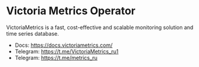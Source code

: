 # Victoria Metrics Operator

VictoriaMetrics is a fast, cost-effective and scalable monitoring solution and time series database.

- Docs: https://docs.victoriametrics.com/
- Telegram: https://t.me/VictoriaMetrics_ru1
- Telegram: https://t.me/metrics_ru
